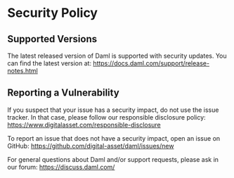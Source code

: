 # Security Policy

## Supported Versions

The latest released version of Daml is supported with security updates.
You can find the latest version at:
https://docs.daml.com/support/release-notes.html

## Reporting a Vulnerability

If you suspect that your issue has a security impact, do not use the issue tracker.
In that case, please follow our responsible disclosure policy:
https://www.digitalasset.com/responsible-disclosure

To report an issue that does not have a security impact, open an issue on GitHub:
https://github.com/digital-asset/daml/issues/new

For general questions about Daml and/or support requests, please ask in our forum:
https://discuss.daml.com/ 
